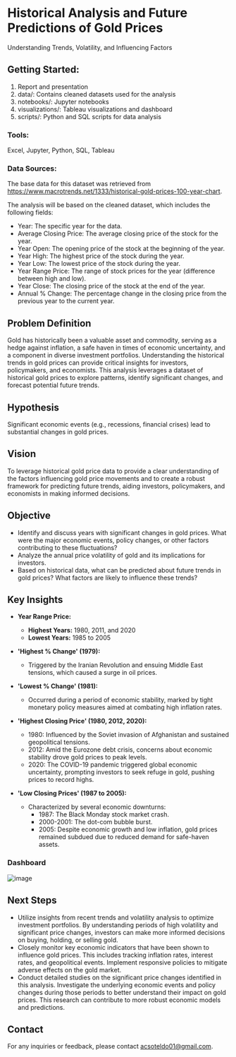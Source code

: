 # Historical Analysis and Future Predictions of Gold Prices
Understanding Trends, Volatility, and Influencing Factors

## Getting Started: 
1. Report and presentation
2. data/: Contains cleaned datasets used for the analysis
3. notebooks/: Jupyter notebooks
4. visualizations/: Tableau visualizations and dashboard
5. scripts/: Python and SQL scripts for data analysis

### Tools:
Excel, Jupyter, Python, SQL, Tableau

### Data Sources:
The base data for this dataset was retrieved from https://www.macrotrends.net/1333/historical-gold-prices-100-year-chart.

The analysis will be based on the cleaned dataset, which includes the following fields:
* Year: The specific year for the data.
* Average Closing Price: The average closing price of the stock for the year.
* Year Open: The opening price of the stock at the beginning of the year.
* Year High: The highest price of the stock during the year.
* Year Low: The lowest price of the stock during the year.
* Year Range Price: The range of stock prices for the year (difference between high and low).
* Year Close: The closing price of the stock at the end of the year.
* Annual % Change: The percentage change in the closing price from the previous year to the current year.

## Problem Definition
Gold has historically been a valuable asset and commodity, serving as a hedge against inflation, a safe haven in times of economic uncertainty, and a component in diverse investment portfolios. Understanding the historical trends in gold prices can provide critical insights for investors, policymakers, and economists. This analysis leverages a dataset of historical gold prices to explore patterns, identify significant changes, and forecast potential future trends.

## Hypothesis
Significant economic events (e.g., recessions, financial crises) lead to substantial changes in gold prices.

## Vision
To leverage historical gold price data to provide a clear understanding of the factors influencing gold price movements and to create a robust framework for predicting future trends, aiding investors, policymakers, and economists in making informed decisions.

## Objective
* Identify and discuss years with significant changes in gold prices. What were the major economic events, policy changes, or other factors contributing to these fluctuations?
* Analyze the annual price volatility of gold and its implications for investors.
* Based on historical data, what can be predicted about future trends in gold prices? What factors are likely to influence these trends?

## Key Insights
* **Year Range Price:**
   * **Highest Years:** 1980, 2011, and 2020
   * **Lowest Years:** 1985 to 2005

* **'Highest % Change' (1979):**
   * Triggered by the Iranian Revolution and ensuing Middle East tensions, which caused a surge in oil prices.

* **'Lowest % Change' (1981):**
   * Occurred during a period of economic stability, marked by tight monetary policy measures aimed at combating high inflation rates.

* **'Highest Closing Price' (1980, 2012, 2020):**
   * 1980: Influenced by the Soviet invasion of Afghanistan and sustained geopolitical tensions.
   * 2012: Amid the Eurozone debt crisis, concerns about economic stability drove gold prices to peak levels.
   * 2020: The COVID-19 pandemic triggered global economic uncertainty, prompting investors to seek refuge in gold, pushing prices to record highs.

* **'Low Closing Prices' (1987 to 2005):**
   * Characterized by several economic downturns:
     * 1987: The Black Monday stock market crash.
     * 2000-2001: The dot-com bubble burst.
     * 2005: Despite economic growth and low inflation, gold prices remained subdued due to reduced demand for safe-haven assets.
       
### Dashboard
![image](https://github.com/acsoteldo/Historical-Analysis-and-Future-Predictions-of-Gold-Prices/assets/76544489/101ba51d-4e6d-4c3f-9d30-91a8ce38720c)

## Next Steps
* Utilize insights from recent trends and volatility analysis to optimize investment portfolios. By understanding periods of high volatility and significant price changes, investors can make more informed decisions on buying, holding, or selling gold.
* Closely monitor key economic indicators that have been shown to influence gold prices. This includes tracking inflation rates, interest rates, and geopolitical events. Implement responsive policies to mitigate adverse effects on the gold market.
* Conduct detailed studies on the significant price changes identified in this analysis. Investigate the underlying economic events and policy changes during those periods to better understand their impact on gold prices. This research can contribute to more robust economic models and predictions.

## Contact
For any inquiries or feedback, please contact acsoteldo01@gmail.com.
